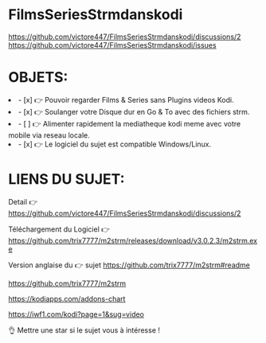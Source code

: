 # FilmsSeriesStrmdanskodi
https://github.com/victore447/FilmsSeriesStrmdanskodi/discussions/2
https://github.com/victore447/FilmsSeriesStrmdanskodi/issues

# OBJETS:

<li>- [x] 👉 Pouvoir regarder Films & Series sans Plugins videos Kodi. </li>
<li>- [x] 👉 Soulanger votre Disque dur en Go & To avec des fichiers strm. </li>
<li>- [ ] 👉 Alimenter rapidement la mediatheque kodi meme avec votre mobile via reseau locale.  </li>
<li>- [x] 👉 Le logiciel du sujet est compatible Windows/Linux. </li>


# LIENS DU SUJET:
Detail 👉 https://github.com/victore447/FilmsSeriesStrmdanskodi/discussions/2

Téléchargement du Logiciel 👉 https://github.com/trix7777/m2strm/releases/download/v3.0.2.3/m2strm.exe

Version anglaise du 👉 sujet https://github.com/trix7777/m2strm#readme

https://github.com/trix7777/m2strm

https://kodiapps.com/addons-chart

https://iwf1.com/kodi?page=1&sug=video

👌 Mettre une star si le sujet vous à intéresse !
